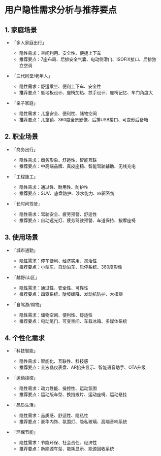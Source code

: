 # 用户隐性需求分析与推荐要点

## 1. 家庭场景
- 「多人家庭出行」
  - 隐性需求：空间利用、安全性、便捷上下车
  - 推荐要点：7座布局、后排安全气囊、电动侧滑门、ISOFIX接口、后排独立空调

- 「三代同堂/老年人」
  - 隐性需求：舒适乘坐、便利上下车、安全性
  - 推荐要点：低地板设计、座椅加热、扶手设计、座椅记忆、车门角度大

- 「亲子家庭」
  - 隐性需求：儿童安全、便利性、储物空间
  - 推荐要点：儿童锁、360度全景影像、后排USB接口、可变形后备箱

## 2. 职业场景
- 「商务出行」
  - 隐性需求：商务形象、舒适性、智能互联
  - 推荐要点：中高端品牌、真皮座椅、智能驾驶辅助、无线充电

- 「工程施工」
  - 隐性需求：通过性、耐用性、防护性
  - 推荐要点：SUV、底盘防护、涉水能力、四驱系统

- 「长时间驾驶」
  - 隐性需求：驾驶安全、疲劳预警、舒适性
  - 推荐要点：自动远光灯、疲劳驾驶预警、车道保持、按摩座椅

## 3. 使用场景
- 「城市通勤」
  - 隐性需求：停车便利、经济实用、灵活性
  - 推荐要点：小型车、自动泊车、启停系统、360度影像

- 「越野/山区」
  - 隐性需求：通过性、安全性、可靠性
  - 推荐要点：四驱系统、陡坡缓降、发动机防护、大扭矩

- 「自驾游/购物」
  - 隐性需求：储物空间、便利性、舒适性
  - 推荐要点：电动尾门、可变空间、车载冰箱、多媒体系统

## 4. 个性化需求
- 「科技智能」
  - 隐性需求：智能化、互联性、科技感
  - 推荐要点：全液晶仪表盘、AR抬头显示、智能语音助手、OTA升级

- 「运动操控」
  - 隐性需求：动力性能、操控性、运动氛围
  - 推荐要点：运动版车型、换挡拨片、运动座椅、运动悬挂

- 「品质生活」
  - 隐性需求：品质感、舒适性、隐私性
  - 推荐要点：豪华内饰、氛围灯、隐私玻璃、高端音响系统

- 「环保节能」
  - 隐性需求：节能环保、社会责任、经济性
  - 推荐要点：新能源车型、能耗显示、能源回收系统